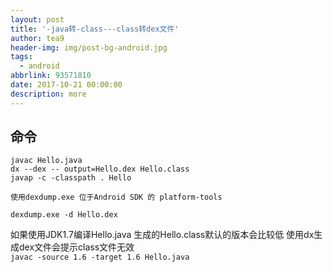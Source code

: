 ```yaml
---
layout: post
title: '-java转-class---class转dex文件'
author: tea9
header-img: img/post-bg-android.jpg
tags:
  - android
abbrlink: 93571810
date: 2017-10-21 00:00:00
description: more
---
```


## 命令

```
javac Hello.java   
dx --dex -- output=Hello.dex Hello.class
javap -c -classpath . Hello

使用dexdump.exe 位于Android SDK 的 platform-tools

dexdump.exe -d Hello.dex
```


如果使用JDK1.7编译Hello.java     生成的Hello.class默认的版本会比较低 使用dx生成dex文件会提示class文件无效  
`javac -source 1.6 -target 1.6 Hello.java`  
